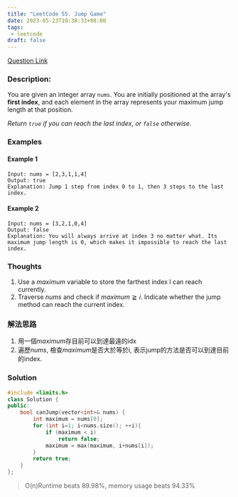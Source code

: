 ```yaml
---
title: "LeetCode 55. Jump Game"
date: 2023-05-23T10:38:33+08:00
tags:
 - leetcode
draft: false
---
```


[Question Link](https://leetcode.com/problems/jump-game/description/)  
### Description:
You are given an integer array `nums`. You are initially positioned at the array's **first index**, and each element in the array represents your maximum jump length at that position.

*Return `true` if you can reach the last index, or `false` otherwise.*

### Examples
#### Example 1
```text
Input: nums = [2,3,1,1,4]
Output: true
Explanation: Jump 1 step from index 0 to 1, then 3 steps to the last index.
```
#### Example 2
```
Input: nums = [3,2,1,0,4]
Output: false
Explanation: You will always arrive at index 3 no matter what. Its maximum jump length is 0, which makes it impossible to reach the last index.
```
### Thoughts
1. Use a *maximum* variable to store the farthest index I can reach currently.
2. Traverse *nums* and check if $maximum ≧ i$. Indicate whether the jump method can reach the current index.

### 解法思路
1. 用一個*maximum*存目前可以到達最遠的idx
2. 遍歷*nums*, 檢查*maximum*是否大於等於i, 表示jump的方法是否可以到達目前的index.

### Solution
```cpp
#include <limits.h>
class Solution {
public:
    bool canJump(vector<int>& nums) {
        int maximum = nums[0];
        for (int i=1; i<nums.size(); ++i){
            if (maximum < i)
                return false;
            maximum = max(maximum, i+nums[i]);
        }
        return true;
    }
};
```

> O(n)Runtime beats 89.98%, memory usage beats 94.33%
